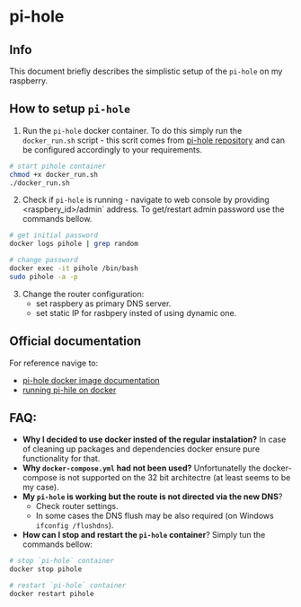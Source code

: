 # pi-hole

## Info
This document briefly describes the simplistic setup of the `pi-hole` on my raspberry.

## How to setup `pi-hole`
1. Run the `pi-hole` docker container. To do this simply run the `docker_run.sh` script - this scrit comes from [pi-hole repository](https://github.com/pi-hole/docker-pi-hole/blob/master/docker_run.sh) and can be configured accordingly to your requirements.  
```bash
# start pihole container
chmod +x docker_run.sh
./docker_run.sh
```
2. Check if `pi-hole` is running - navigate to web console by providing <raspbery_id>/admin` address. To get/restart admin password use the commands bellow.
```bash
# get initial password
docker logs pihole | grep random

# change password
docker exec -it pihole /bin/bash
sudo pihole -a -p
```
3. Change the router configuration:  
    - set raspbery as primary DNS server.  
    - set static IP for rasbpery insted of using dynamic one. 

## Official documentation
For reference navige to:
- [pi-hole docker image documentation](https://hub.docker.com/r/pihole/pihole)
- [running pi-hile on docker](https://github.com/pi-hole/docker-pi-hole/#running-pi-hole-docker)

## FAQ:
- **Why I decided to use docker insted of the regular instalation?** In case of cleaning up packages and dependencies docker ensure pure functionality for that.
- **Why `docker-compose.yml` had not been used?** Unfortunatelly the docker-compose is not supported on the 32 bit architectre (at least seems to be my case).
- **My `pi-hole` is working but the route is not directed via the new DNS**?
    - Check router settings.
    - In some cases the DNS flush may be also required (on Windows `ifconfig /flushdns`).
- **How can I stop and restart the `pi-hole` container**? Simply tun the commands bellow:
```bash
# stop `pi-hole` container
docker stop pihole

# restart `pi-hole` container
docker restart pihole
```
